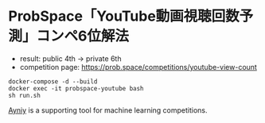 # ProbSpace「YouTube動画視聴回数予測」コンペ6位解法

- result: public 4th -> private 6th
- competition page: https://prob.space/competitions/youtube-view-count

```
docker-compose -d --build
docker exec -it probspace-youtube bash
sh run.sh
```

[Ayniy](https://github.com/upura/ayniy) is a supporting tool for machine learning competitions.
